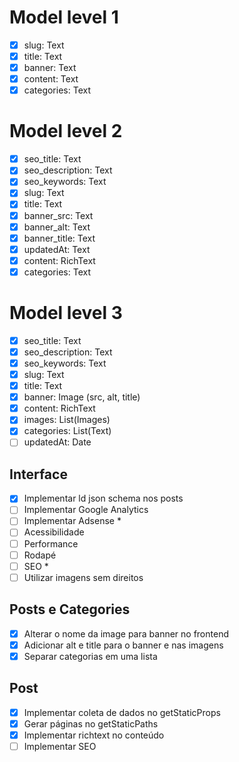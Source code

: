 # Model level 1
- [x] slug: Text
- [x] title: Text
- [x] banner: Text
- [x] content: Text
- [x] categories: Text

# Model level 2
- [x] seo_title: Text
- [x] seo_description: Text
- [x] seo_keywords: Text
- [x] slug: Text
- [x] title: Text
- [x] banner_src: Text
- [x] banner_alt: Text
- [x] banner_title: Text
- [x] updatedAt: Text 
- [x] content: RichText
- [x] categories: Text

# Model level 3
- [x] seo_title: Text
- [x] seo_description: Text
- [x] seo_keywords: Text
- [x] slug: Text
- [x] title: Text
- [x] banner: Image (src, alt, title)
- [x] content: RichText
- [x] images: List(Images)
- [x] categories: List(Text)
- [ ] updatedAt: Date

## Interface
- [x] Implementar ld json schema nos posts
- [ ] Implementar Google Analytics
- [ ] Implementar Adsense *
- [ ] Acessibilidade
- [ ] Performance
- [ ] Rodapé
- [ ] SEO *
- [ ] Utilizar imagens sem direitos
 
## Posts e Categories
- [x] Alterar o nome da image para banner no frontend
- [x] Adicionar alt e title para o banner e nas imagens
- [x] Separar categorias em uma lista 

## Post
- [x] Implementar coleta de dados no getStaticProps 
- [x] Gerar páginas no getStaticPaths
- [x] Implementar richtext no conteúdo
- [ ] Implementar SEO